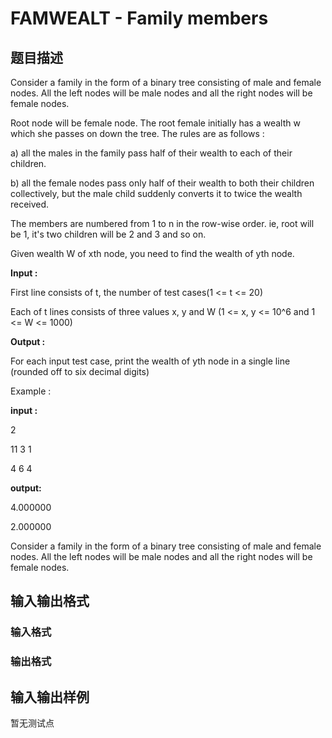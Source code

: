 # FAMWEALT - Family members

## 题目描述

Consider a family in the form of a binary tree consisting of male and female nodes. All the left nodes will be male nodes and all the right nodes will be female nodes.

Root node will be female node. The root female initially has a wealth w which she passes on down the tree. The rules are as follows :

a) all the males in the family pass half of their wealth to each of their children.

b) all the female nodes pass only half of their wealth to both their children collectively, but the male child suddenly converts it to twice the wealth received.

The members are numbered from 1 to n in the row-wise order. ie, root will be 1, it's two children will be 2 and 3 and so on.

Given wealth W of xth node, you need to find the wealth of yth node.

**Input :**

First line consists of t, the number of test cases(1 <= t <= 20)

Each of t lines consists of three values x, y and W (1 <= x, y <= 10^6 and 1 <= W <= 1000)

**Output :**

For each input test case, print the wealth of yth node in a single line (rounded off to six decimal digits)

Example :

**input :**

2

11 3 1

4 6 4

**output:**

4.000000

2.000000

Consider a family in the form of a binary tree consisting of male and female nodes. All the left nodes will be male nodes and all the right nodes will be female nodes.

## 输入输出格式

### 输入格式

### 输出格式

## 输入输出样例

暂无测试点

